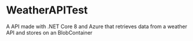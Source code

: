 # WeatherAPITest
A API made with .NET Core 8 and Azure that retrieves data from a weather API and stores on an BlobContainer
